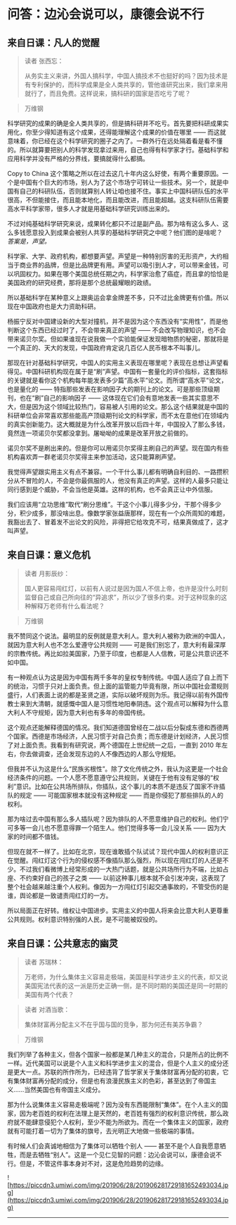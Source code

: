 # 问答：边沁会说可以，康德会说不行

## 来自日课：凡人的觉醒

> 读者 张西忘：
> 
> 从务实主义来讲，外国人搞科学，中国人搞技术不也挺好的吗？因为技术是有专利保护的，而科学成果是全人类共享的，管他谁研究出来，我们拿来用就行了，而且免费。这样说来，搞科研的国家是否吃亏了呢？

> 万维钢

科学研究的成果的确是全人类共享的，但是搞科研并不吃亏。首先要把科研成果实用化，你至少得知道有这个成果，还得能理解这个成果的价值在哪里 —— 而这就意味着，你已经在这个科学研究的圈子之内了。一群外行在远处隔着看是看不懂的。所以就算要把别人的科学发现拿过来用，自己也得有科学家才行。基础科学和应用科学并没有严格的分界线，要搞就得什么都搞。

Copy to China 这个策略之所以在过去这几十年内这么好使，有两个重要原因。一个是中国有个巨大的市场，别人为了这个市场宁可转让一些技术。另一个，就是中国有自己的科研队伍，否则就算别人转让咱也接不住。事实上中国科研队伍的水平很高，不但能接住，而且能本地化，而且能改进，而且能超越。这支科研队伍需要高水平科学家带，很多人才就是用基础科学研究训练出来的。

不过对纯基础科学研究来说，成果转化都只不过是副产品。那为啥有这么多人、这么多钱愿意投入到成果会被别人共享的基础科学研究之中呢？他们图的是啥呢？ *答案是，声望。*

科学家、大学、政府机构，都想要声望。声望是一种特别厉害的无形资产，大约相当于商业界的品牌，但是比品牌更有用。声望可以吸引到人才，可以带来金钱，可以巩固权力。如果在哪个美国总统任期之内，科学家治愈了癌症，而且拿的恰恰是美国政府的研究经费，那将是那个总统最耀眼的政绩。

所以基础科学在某种意义上跟奥运会拿金牌差不多，只不过比金牌更有价值。所以现在中国政府也是大力资助科研。

杨振宁反对中国建设新的大型对撞机，并不是因为这个东西没有“实用性”，而是他判断这个东西已经过时了，不会带来真正的声望 —— 不会改写物理知识，也不会带来诺贝尔奖。但如果谁现在说我做一个实验能保证发现暗物质的秘密，那就将是一个真正的、天大的发现，中国政府肯定说几百亿人民币根本不叫事儿。

那现在针对基础科学研究，中国人的实用主义表现在哪里呢？表现在总想让声望看得见。中国科研机构现在属于是“刷”声望。中国有一套量化的评价指标，这套指标的关键就是看你这个机构每年能发表多少篇“高水平”论文。而所谓“高水平”论文，也是量化的 —— 特指那些发表在影响因子大的期刊上的论文。可是那些顶级期刊，也在“刷”自己的影响因子 —— 这体现在它们会有意地发表一些其实意思不大，但是因为这个领域比较热门，容易被人引用的论文。那么这个结果就是中国的科研单位会非常喜欢那些能高产顶级期刊论文的科学家，而不太在意他们在领域内的真实创新能力。这大概就是为什么改革开放以后四十年，中国投入了那么多钱，竟然连一项诺贝尔奖都没拿到。屠呦呦的成果是改革开放之前做的。

诺贝尔奖不是刷出来的。但是你可以用诺贝尔奖得主刷自己的声望。现在国内有些机构喜欢弄一群老诺贝尔奖得主来参加活动，这只能算刷声望。

我觉得声望跟实用主义有点不兼容。一个干什么事儿都有明确自利目的、一路攒积分从不冒险的人，不会是你最佩服的人，他没有真正的声望。这样的人最多只能让同行感到是个威胁，不会当他是英雄。这样的机构，也不会真正让中外信服。

我们应该用“立功思维”取代“刷分思维”。干这个小事儿得多少分，干那个得多少分，积少成多，那没啥出息。像数学家张益唐那样，现在有一个众所周知的难题，我豁出去了、冒着发不出论文的风险，非得把它给攻克不可，结果真做成了，这才叫声望。

## 来自日课：意义危机

> 读者 月影辰纱：
> 
> 国人更容易闯红灯，以前有人说过是因为国人不信上帝，也许是没什么时刻监督自己或自己所向往的“异追求”，所以少了很多约束。对于这种现象的这种解释万老师有什么看法呢？

> 万维钢

我不赞同这个说法。最明显的反例就是意大利人。意大利人被称为欧洲的中国人，就因为意大利人也不怎么爱遵守公共规则 —— 可是我们别忘了，意大利有最深厚的宗教传统。再比如拉美国家，乃至于印度，也都是人人信教，可是公共意识还不如中国。

有一种观点认为这是因为中国有两千多年的皇权专制传统。中国人适应了自上而下的统治，习惯于只对上面负责。但上面的监管能力毕竟有限，所以中国社会潜规则盛行，人们表面上说的都是圣贤之道，实际以破坏规则为乐。我记得以前有外国传教士来到大清朝，就感慨中国人是习惯性地阳奉阴违。这个观点可以解释为什么意大利人不守规矩，因为意大利也有多年的帝国传统。

这个观点还能解释德国的情况。我们知道德国曾经在二战以后分裂成东德和西德两个国家。西德是市场经济，人民习惯于对自己负责；而东德是计划经济，人民习惯了对上面负责。我看到有研究说，两个德国在上世纪统一之后，一直到 2010 年左右，你去做调查，还会发现东边的人不像西边的人那么守规矩。

但我并不认为这是什么“民族劣根性”。除了文化传统之外，我认为这更是一个社会经济条件的问题。一个人愿不愿意遵守公共规则，关键在于他有没有足够的“权利”意识。比如在公共场所排队，你插队，这个事儿的本质不是违反了国家不许插队的规定 —— 可能国家根本就没有这种规定 —— 而是你侵犯了那些排队的人的权利。

那为啥过去中国有那么多人插队呢？因为排队的人不愿意维护自己的权利。他们宁可多等一会儿也不愿意得罪一个陌生人。他们觉得多等一会儿没关系 —— 因为大家的时间都不值钱。

但现在就不一样了。比如在北京，现在谁敢插个队试试？现代中国人的权利意识正在觉醒。闯红灯这个行为的侵权感不像插队那么强烈，所以现在闯红灯的人还是不少。不过我们看微博上经常形成的一大热门话题，就是公共场所行为不端，比如占座、不约束好自己的孩子之类 —— 以前这种事儿根本就不会引发冲突，这表现了整个社会越来越注重个人权利。像因为一方闯红灯引起交通事故的，不管受伤的是谁，舆论都是一致谴责闯红灯的一方。

所以局面正在好转。维权让中国进步。实用主义的中国人将来会比意大利人更尊重公共规则。权利意识特别强的人民，是不可能被奴役的。

## 来自日课：公共意志的幽灵

> 读者 苏瑞林：
> 
> 万老师，为什么集体主义容易走极端，美国是科学进步主义的代表，却又说美国宪法代表的这一派是历史正确一侧，是不同时期的美国还是同一时期的美国有两个代表？

> 读者 对酒当歌：
> 
> 集体财富再分配主义不在乎国与国的竞争，那为何还有美苏争霸？

> 万维钢

我们列举了各种主义，但各个国家一般都是某几种主义的混合，只是所占的比例不一样。近代美国可以说是个人主义和科学进步主义的混合，但是个人主义的成分还是更大一点。苏联的所作所为，已经违背了哲学家关于集体财富再分配的初衷，它有集体财富再分配的成分，但是也有浪漫民族主义的色彩，甚至达到了帝国主义……当然美国也有帝国主义成分。

那为什么说集体主义容易走极端呢？因为没有东西能限制“集体”。在个人主义的国家，因为老百姓的权利在法理上是天然的，老百姓有强烈的权利意识传统，那么政府就不能肆意侵犯个人权利，至少不能为所欲为。而在一个集体主义的国家，政府就有可能打着一切为了集体的旗号，去光明正大地做一些极端的事情。

有时候人们会真诚地相信为了集体可以牺牲个别人 —— 甚至不是个人自我愿意牺牲，而是去牺牲“别人”。这是一个见仁见智的问题：边沁会说可以，康德会说不行。但是，不管这件事本身对不对，这是危险趋势的边缘。

![https://piccdn3.umiwi.com/img/201906/28/201906281729181652493034.jpg](https://piccdn3.umiwi.com/img/201906/28/201906281729181652493034.jpg)

---
